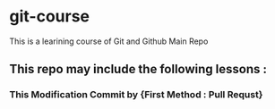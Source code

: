 # git-course
This is a learining course of Git and Github  Main Repo
## This repo may include the following lessons :

### This Modification Commit by  {First Method : Pull Requst} 
